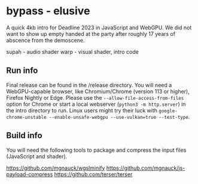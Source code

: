 # bypass - elusive

A quick 4kb intro for Deadline 2023 in JavaScript and WebGPU. We did not want to show up empty handed at the party after roughly 17 years of abscence from the demoscene.

supah - audio shader
warp - visual shader, intro code

## Run info

Final release can be found in the /release directory. You will need a WebGPU-capable browser, like Chromium/Chrome (version 113 or higher), Firefox Nightly or Edge. Please use the `--allow-file-access-from-files` option for Chrome or start a local webserver (`python3 -m http.server`) in the intro directory to run. Linux users might try their luck with `google-chrome-unstable --enable-unsafe-webgpu --use-vulkan=true --test-type`.

## Build info

You will need the following tools to package and compress the input files (JavaScript and shader).

https://github.com/mgnauck/wgslminify
https://github.com/mgnauck/js-payload-compress
https://github.com/terser/terser
